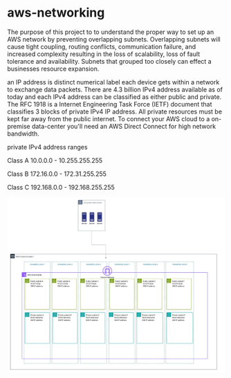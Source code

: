 # aws-networking

The purpose of this project to to understand the proper way to set up an AWS network by preventing overlapping subnets. Overlapping subnets will cause tight coupling, routing conflicts, communication failure, and increased complexity resulting in the loss of scalability, loss of fault tolerance and availability. Subnets that grouped too closely can effect a businesses resource expansion.

an IP address is distinct numerical label each device gets within a network to exchange data packets. There are 4.3 billion IPv4 address available as of today and each IPv4 address can be classified as either public and private. The RFC 1918 is a Internet Engineering Task Force (IETF) document that classifies 3 blocks of private IPv4 IP address. All private resources must be kept far away from the public internet. To connect your AWS cloud to a on-premise data-center you'll need an AWS Direct Connect for high network bandwidth.

private IPv4 address ranges

Class A 10.0.0.0 - 10.255.255.255

Class B 172.16.0.0 - 172.31.255.255

Class C 192.168.0.0 - 192.168.255.255

![image alt](https://github.com/DMayrant/aws-networking/blob/main/Blank%20diagram%20copy%202.jpeg?raw=true)
